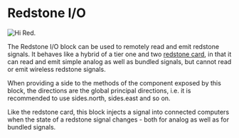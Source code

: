 # Redstone I/O

![Hi Red.](oredict:oc:redstone)

The Redstone I/O block can be used to remotely read and emit redstone signals. It behaves like a hybrid of a tier one and two [redstone card](../item/redstoneCard1.md), in that it can read and emit simple analog as well as bundled signals, but cannot read or emit wireless redstone signals.

When providing a side to the methods of the component exposed by this block, the directions are the global principal directions, i.e. it is recommended to use sides.north, sides.east and so on.

Like the redstone card, this block injects a signal into connected computers when the state of a redstone signal changes - both for analog as well as for bundled signals.
